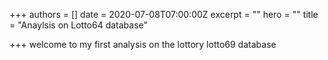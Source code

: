 +++
authors = []
date = 2020-07-08T07:00:00Z
excerpt = ""
hero = ""
title = "Anaylsis on Lotto64 database"

+++
welcome to my first analysis on the lottory lotto69 database 
